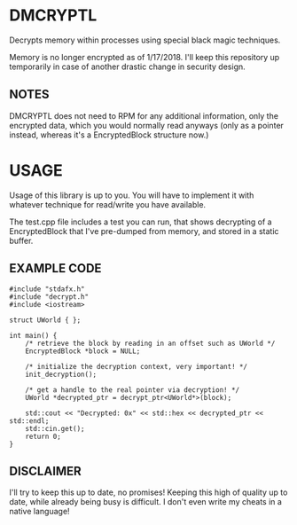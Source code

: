 # DMCRYPTL
Decrypts memory within processes using special black magic techniques.  
  
Memory is no longer encrypted as of 1/17/2018. I'll keep this repository up temporarily in case of another drastic change in security design.  
  
## NOTES
DMCRYPTL does not need to RPM for any additional information, only the encrypted data, which you would normally read anyways (only as a pointer instead, whereas it's a EncryptedBlock structure now.)

# USAGE
Usage of this library is up to you. You will have to implement it with whatever technique for read/write you have available.  
  
The test.cpp file includes a test you can run, that shows decrypting of a EncryptedBlock that I've pre-dumped from memory, and stored in a static buffer.

## EXAMPLE CODE
```
#include "stdafx.h"
#include "decrypt.h"
#include <iostream>

struct UWorld { };

int main() {
	/* retrieve the block by reading in an offset such as UWorld */
	EncryptedBlock *block = NULL;

	/* initialize the decryption context, very important! */
	init_decryption();

	/* get a handle to the real pointer via decryption! */
	UWorld *decrypted_ptr = decrypt_ptr<UWorld*>(block);

	std::cout << "Decrypted: 0x" << std::hex << decrypted_ptr << std::endl;
	std::cin.get();
	return 0;
}
```

## DISCLAIMER
I'll try to keep this up to date, no promises! Keeping this high of quality up to date, while already being busy is difficult. I don't even write my cheats in a native language!
